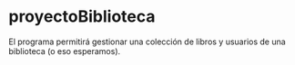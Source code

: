 # proyectoBiblioteca
El programa permitirá gestionar una colección de libros y usuarios de una biblioteca (o eso esperamos).
